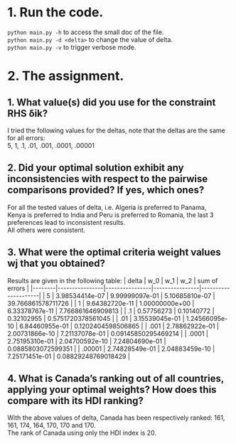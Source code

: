 # 1. Run the code.
`python main.py -h` to access the small doc of the file.  
`python main.py -d <delta>` to change the value of delta.  
`python main.py -v` to trigger verbose mode.

# 2. The assignment.
## 1. What value(s) did you use for the constraint RHS δik?

I tried the following values for the deltas, note that the deltas are the same for all errors:  
  5, 1, .1, .01, .001, .0001, .00001

## 2. Did your optimal solution exhibit any inconsistencies with respect to the pairwise comparisons provided? If yes, which ones?

For all the tested values of delta, i.e. Algeria is preferred to Panama,  
Kenya is preferred to India and Peru is preferred to Romania, the last 3 preferences
lead to inconsistent results.  
All others were consistent.

## 3. What were the optimal criteria weight values wj that you obtained?

Results are given in the following table:
|  delta |            w_0 |            w_1 |            w_2 |       sum of errors |
|--------|----------------|----------------|----------------|---------------------|
| 5      | 3.98534414e-07 | 9.99999097e-01 | 5.10685810e-07 | 39.766861578711726  |
| 1      | 9.64382720e-11 | 1.00000000e+00 | 6.33378767e-11 | 7.766861646909813   |
| .1     | 0.57756273     | 0.10140772     | 0.32102955     | 0.5751720378561045  |
| .01    | 3.15539045e-01 | 1.24566095e-10 | 6.84460955e-01 | 0.1202404598506865  |
| .001   | 2.78862922e-01 | 2.00731866e-10 | 7.21137078e-01 | 0.09145850295469214 |
| .0001  | 2.75195310e-01 | 2.04700592e-10 | 7.24804690e-01 | 0.0885803072599351  |
| .00001 | 2.74828549e-01 | 2.04883459e-10 | 7.25171451e-01 | 0.08829248769018429 |

## 4. What is Canada’s ranking out of all countries, applying your optimal weights? How does this compare with its HDI ranking?

With the above values of delta, Canada has been respectively ranked: 161, 161, 174, 164, 170, 170 and 170.  
The rank of Canada using only the HDI index is 20.
